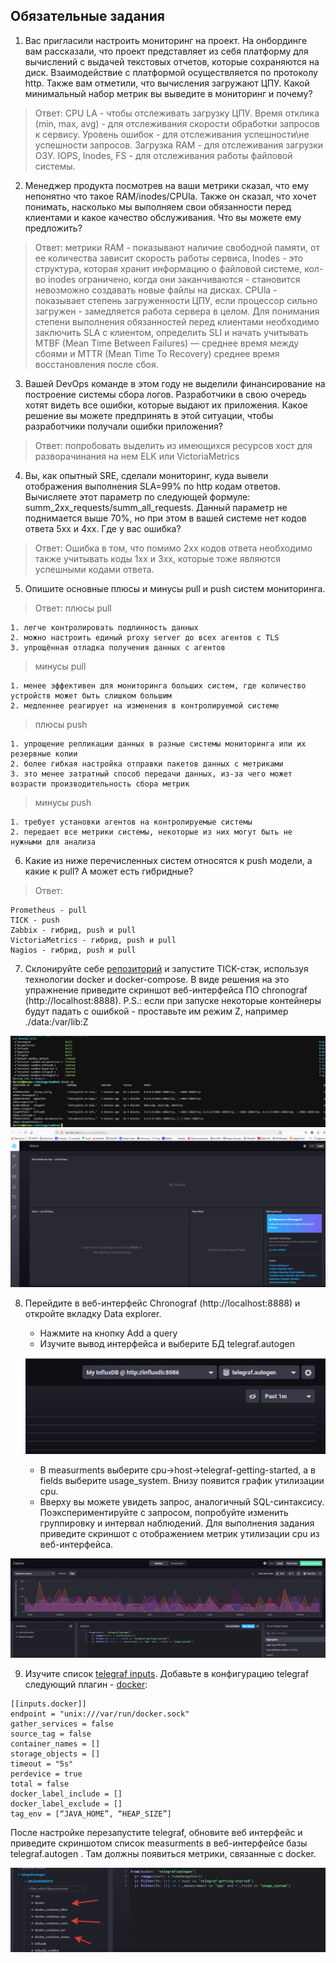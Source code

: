 ## Обязательные задания

1. Вас пригласили настроить мониторинг на проект. На онбординге вам рассказали, что проект представляет из себя платформу для вычислений с выдачей текстовых отчетов, которые сохраняются на диск. Взаимодействие с платформой осуществляется по протоколу http. Также вам отметили, что вычисления загружают ЦПУ. Какой минимальный набор метрик вы выведите в мониторинг и почему?

>Ответ: CPU LA - чтобы отслеживать загрузку ЦПУ. Время отклика (min, max, avg) - для отслеживания скорости обработки запросов к сервису. Уровень ошибок - для отслеживания успешности\не успешности запросов. Загрузка RAM - для отслеживания загрузки ОЗУ. IOPS, Inodes, FS - для отслеживания работы файловой системы.

2. Менеджер продукта посмотрев на ваши метрики сказал, что ему непонятно что такое RAM/inodes/CPUla. Также он сказал, что хочет понимать, насколько мы выполняем свои обязанности перед клиентами и какое качество обслуживания. Что вы можете ему предложить?

>Ответ: метрики RAM - показывают наличие свободной памяти, от ее количества зависит скорость работы сервиса, Inodes - это структура, которая хранит информацию о файловой системе, кол-во inodes ограничено, когда они заканчиваются - становится невозможно создавать новые файлы на дисках. CPUla - показывает степень загруженности ЦПУ, если процессор сильно загружен - замедляется работа сервера в целом. Для понимания степени выполнения обязанностей перед клиентами необходимо заключить SLA c клиентом, определить SLI и начать учитывать MTBF (Mean Time Between Failures) — среднее время между сбоями и MTTR (Mean Time To Recovery) среднее время восстановления после сбоя.

3. Вашей DevOps команде в этом году не выделили финансирование на построение системы сбора логов. Разработчики в свою очередь хотят видеть все ошибки, которые выдают их приложения. Какое решение вы можете предпринять в этой ситуации, чтобы разработчики получали ошибки приложения?

>Ответ: попробовать выделить из имеющихся ресурсов хост для разворачинания на нем ELK или VictoriaMetrics

4. Вы, как опытный SRE, сделали мониторинг, куда вывели отображения выполнения SLA=99% по http кодам ответов. Вычисляете этот параметр по следующей формуле: summ_2xx_requests/summ_all_requests. Данный параметр не поднимается выше 70%, но при этом в вашей системе нет кодов ответа 5xx и 4xx. Где у вас ошибка?

>Ответ: Ошибка в том, что помимо 2хх кодов ответа необходимо также учитывать коды 1хх и 3хх, которые тоже являются успешными кодами ответа.

5. Опишите основные плюсы и минусы pull и push систем мониторинга.

>Ответ: плюсы pull

    1. легче контролировать подлинность данных
    2. можно настроить единый proxy server до всех агентов с TLS
    3. упрощённая отладка получения данных с агентов

>минусы pull

    1. менее эффективен для мониторинга больших систем, где количество устройств может быть слишком большим
    2. медленнее реагирует на изменения в контролируемой системе

>плюсы push

    1. упрощение репликации данных в разные системы мониторинга или их резервные копии
    2. более гибкая настройка отправки пакетов данных с метриками
    3. это менее затратный способ передачи данных, из-за чего может возрасти производительность сбора метрик

>минусы push

    1. требует установки агентов на контролируемые системы
    2. передает все метрики системы, некоторые из них могут быть не нужными для анализа

6. Какие из ниже перечисленных систем относятся к push модели, а какие к pull? А может есть гибридные?

>Ответ:
    
    Prometheus - pull
    TICK - push
    Zabbix - гибрид, push и pull
    VictoriaMetrics - гибрид, push и pull
    Nagios - гибрид, push и pull

7. Склонируйте себе [репозиторий](https://github.com/influxdata/sandbox/tree/master) и запустите TICK-стэк, используя технологии docker и docker-compose. В виде решения на это упражнение приведите скриншот веб-интерфейса ПО chronograf (http://localhost:8888).
P.S.: если при запуске некоторые контейнеры будут падать с ошибкой - проставьте им режим Z, например ./data:/var/lib:Z

![ps](./task1/ps.png)
![cronweb](./task1/cronweb.png)

8. Перейдите в веб-интерфейс Chronograf (http://localhost:8888) и откройте вкладку Data explorer.
    
    - Нажмите на кнопку Add a query
    - Изучите вывод интерфейса и выберите БД telegraf.autogen

    ![autogen](./task1/autogen.png)

    - В measurments выберите cpu->host->telegraf-getting-started, а в fields выберите usage_system. Внизу появится график утилизации cpu.
    - Вверху вы можете увидеть запрос, аналогичный SQL-синтаксису. Поэкспериментируйте с запросом, попробуйте изменить группировку и интервал наблюдений.
Для выполнения задания приведите скриншот с отображением метрик утилизации cpu из веб-интерфейса.

![screen](./task1/screen.png)

9. Изучите список [telegraf inputs](https://github.com/influxdata/telegraf/tree/master/plugins/inputs). Добавьте в конфигурацию telegraf следующий плагин - [docker](https://github.com/influxdata/telegraf/tree/master/plugins/inputs/docker):

```
[[inputs.docker]]
endpoint = "unix:///var/run/docker.sock"
gather_services = false
source_tag = false
container_names = []
storage_objects = []
timeout = "5s"
perdevice = true
total = false
docker_label_include = []
docker_label_exclude = []
tag_env = [“JAVA_HOME”, “HEAP_SIZE”]
```

После настройке перезапустите telegraf, обновите веб интерфейс и приведите скриншотом список measurments в веб-интерфейсе базы telegraf.autogen . Там должны появиться метрики, связанные с docker.

![docker](./task1/docker.png)
